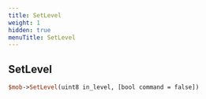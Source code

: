 ```yaml
---
title: SetLevel
weight: 1
hidden: true
menuTitle: SetLevel
---
```

## SetLevel
```perl
$mob->SetLevel(uint8 in_level, [bool command = false])
```